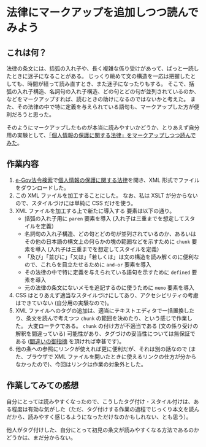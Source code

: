 # 法律にマークアップを追加しつつ読んでみよう

## これは何？
法律の条文には、括弧の入れ子や、長く複雑な係り受けがあって、ぱっと一読したときに迷子になることがある。
じっくり眺めて文の構造を一応は把握したとしても、時間が経って読み直すとき、また迷子になったりもする。
そこで、括弧の入れ子構造、名詞句の入れ子構造、どの句とどの句が並列されているのか、などをマークアップすれば、読むときの助けになるのではないかと考えた。
また、その法律の中で特に定義を与えられている語句も、マークアップした方が便利だろうと思った。

そのようにマークアップしたものが本当に読みやすいかどうか、とりあえず自分用の実験として、[「個人情報の保護に関する法律」をマークアップしつつ読んでみた](https://piyo-ko.github.io/law-markup/example/415AC0000000057_20201212_502AC0000000044.xml)。

## 作業内容
1. [e-Gov法令検索](https://elaws.e-gov.go.jp/)で[個人情報の保護に関する法律](https://elaws.e-gov.go.jp/document?lawid=415AC0000000057_20201212_502AC0000000044)を開き、XML 形式でファイルをダウンロードした。
2. この XML ファイルを加工することにした。
なお、私は XSLT が分からないので、スタイルづけには単純に CSS だけを使う。
3. XML ファイルを加工する上で新たに導入する 要素は以下の通り。
    * 括弧の入れ子用に `paren` 要素を導入 (入れ子は三重までを想定してスタイルを定義）
    * 名詞句の入れ子構造、どの句とどの句が並列されているのか、あるいはその他の日本語の構文上の何らかの塊の範囲などを示すために `chunk` 要素を導入 (入れ子は三重までを想定してスタイルを定義）
    * 「及び」「並びに」「又は」「若しくは」は文の構造を読み解くのに便利なので、これらを目立たせるために `and-or` 要素を導入
    * その法律の中で特に定義を与えられている語句を示すために `defined` 要素を導入
    * 元の法律の条文にないメモを追記するのに使うために `memo` 要素を導入
4. CSS はとりあえず適当なスタイルづけにしてあり、アクセシビリティの考慮はできていない (自分用の実験なので)。
5. XML ファイルへのタグの追加は、適当にテキストエディタで一括置換したり、条文を読んで考えつつ `chunk` の範囲を決めたり、という感じで作業した。
大変ローテクである。
`chunk` の付け方が不適当である (文の係り受けの解釈を間違っている) 可能性があり、タグづけの妥当性については無保証である ([間違いの御指摘](https://twitter.com/pi__yo__ko) を頂ければ幸甚です)。
6. 他の条への参照にリンクが使えれば更に便利だが、それは別の話なので (また、ブラウザで XML ファイルを開いたときに使えるリンクの仕方が分からなかったので)、今回はリンクは作業の対象外とした。


## 作業してみての感想
自分にとっては読みやすくなったので、こうしたタグ付け・スタイル付けは、ある程度は有効な気がした（ただ、タグ付けする作業の過程でじっくり本文を読んだから、読みやすく感じるようになっただけなのかもしれない、とも思う）。

他人がタグ付けした、自分にとって初見の条文が読みやすくなる方法であるのかどうかは、まだ分からない。



